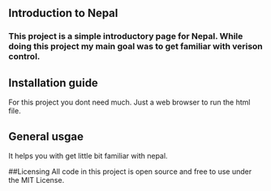 ## Introduction to Nepal

### This project is a simple introductory page for Nepal. While doing this project my main goal was to get familiar with verison control.

## Installation guide
 For this project you dont need much. Just a web browser to run the html file.

 ## General usgae
 It helps you with get little bit familiar with nepal.

 ##Licensing
 All code in this project is open source and free to use under the MIT License.

